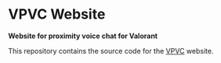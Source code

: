 # VPVC Website
**Website for proximity voice chat for Valorant**

This repository contains the source code for the [VPVC](https://github.com/thatmarcel/vpvc) website.